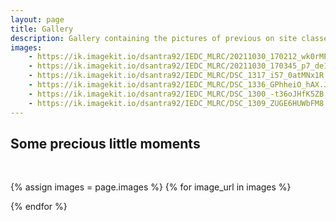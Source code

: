 ```yaml
---
layout: page
title: Gallery
description: Gallery containing the pictures of previous on site classes.
images:
    - https://ik.imagekit.io/dsantra92/IEDC_MLRC/20211030_170212_wk0rMPYYojs.jpg?updatedAt=1635971346966
    - https://ik.imagekit.io/dsantra92/IEDC_MLRC/20211030_170345_p7_de10gScc.jpg?updatedAt=1635971706747
    - https://ik.imagekit.io/dsantra92/IEDC_MLRC/DSC_1317_i57_0atMNx1R.JPG?updatedAt=1635969512333
    - https://ik.imagekit.io/dsantra92/IEDC_MLRC/DSC_1336_GPhheiO_hAX.JPG?updatedAt=1635969512257
    - https://ik.imagekit.io/dsantra92/IEDC_MLRC/DSC_1300_-t36oJHfK5ZB.JPG?updatedAt=1635969512311
    - https://ik.imagekit.io/dsantra92/IEDC_MLRC/DSC_1309_ZUGE6HUWbFM8.JPG?updatedAt=1635969511686
---
```


## Some precious little moments
<br>

{% assign images = page.images %}
  {% for image_url in images %}
  <div class="gallery">
    <img src = "{{image_url}}" alt="">
  </div>
{% endfor %}


